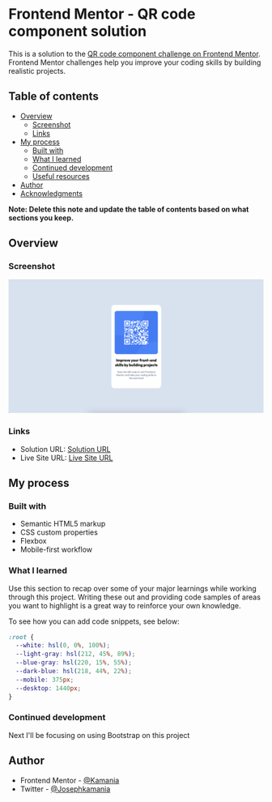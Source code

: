 # Frontend Mentor - QR code component solution

This is a solution to the [QR code component challenge on Frontend Mentor](https://www.frontendmentor.io/challenges/qr-code-component-iux_sIO_H). Frontend Mentor challenges help you improve your coding skills by building realistic projects. 

## Table of contents

- [Overview](#overview)
  - [Screenshot](#screenshot)
  - [Links](#links)
- [My process](#my-process)
  - [Built with](#built-with)
  - [What I learned](#what-i-learned)
  - [Continued development](#continued-development)
  - [Useful resources](#useful-resources)
- [Author](#author)
- [Acknowledgments](#acknowledgments)

**Note: Delete this note and update the table of contents based on what sections you keep.**

## Overview

### Screenshot

![](shot.png)

### Links

- Solution URL: [Solution URL](https://github.com/Kamania/qr-code-component)
- Live Site URL: [Live Site URL](https://qr-code-component-rho-drab.vercel.app/)

## My process

### Built with

- Semantic HTML5 markup
- CSS custom properties
- Flexbox
- Mobile-first workflow


### What I learned

Use this section to recap over some of your major learnings while working through this project. Writing these out and providing code samples of areas you want to highlight is a great way to reinforce your own knowledge.

To see how you can add code snippets, see below:

```css
:root {
  --white: hsl(0, 0%, 100%);
  --light-gray: hsl(212, 45%, 89%);
  --blue-gray: hsl(220, 15%, 55%);
  --dark-blue: hsl(218, 44%, 22%);
  --mobile: 375px;
  --desktop: 1440px;
}
```

### Continued development

Next I'll be focusing on using Bootstrap on this project

## Author

- Frontend Mentor - [@Kamania](https://www.frontendmentor.io/profile/Kamania)
- Twitter - [@Josephkamania](https://twitter.com/Josephkamania)

